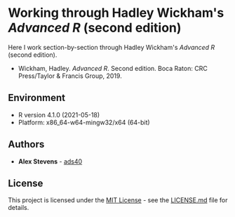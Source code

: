 # Working through Hadley Wickham's *Advanced R* (second edition)

Here I work section-by-section through Hadley Wickham's *Advanced R* 
(second edition).

- Wickham, Hadley. *Advanced R*. Second edition. Boca Raton: CRC Press/Taylor & 
  Francis Group, 2019.

## Environment

- R version 4.1.0 (2021-05-18)
- Platform: x86_64-w64-mingw32/x64 (64-bit)

## Authors

  - **Alex Stevens** - 
    [ads40](https://github.com/ads40)

## License

This project is licensed under the [MIT License](LICENSE.md) - see the 
[LICENSE.md](LICENSE.md) file for details.

